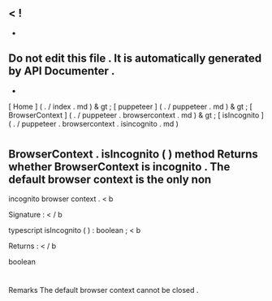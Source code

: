 <
!
-
-
Do
not
edit
this
file
.
It
is
automatically
generated
by
API
Documenter
.
-
-
>
[
Home
]
(
.
/
index
.
md
)
&
gt
;
[
puppeteer
]
(
.
/
puppeteer
.
md
)
&
gt
;
[
BrowserContext
]
(
.
/
puppeteer
.
browsercontext
.
md
)
&
gt
;
[
isIncognito
]
(
.
/
puppeteer
.
browsercontext
.
isincognito
.
md
)
#
#
BrowserContext
.
isIncognito
(
)
method
Returns
whether
BrowserContext
is
incognito
.
The
default
browser
context
is
the
only
non
-
incognito
browser
context
.
<
b
>
Signature
:
<
/
b
>
typescript
isIncognito
(
)
:
boolean
;
<
b
>
Returns
:
<
/
b
>
boolean
#
#
Remarks
The
default
browser
context
cannot
be
closed
.
